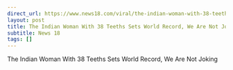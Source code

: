 ```yaml
---
direct_url: https://www.news18.com/viral/the-indian-woman-with-38-teeths-sets-world-record-we-are-not-joking-8670755.html
layout: post
title: The Indian Woman With 38 Teeths Sets World Record, We Are Not Joking
subtitle: News 18
tags: []
---
```


The Indian Woman With 38 Teeths Sets World Record, We Are Not Joking
